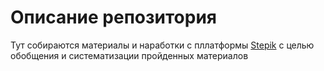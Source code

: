 # Описание репозитория

Тут собираются материалы и наработки с пллатформы [Stepik](https://stepik.org/) с целью обобщения и систематизации пройденных материалов